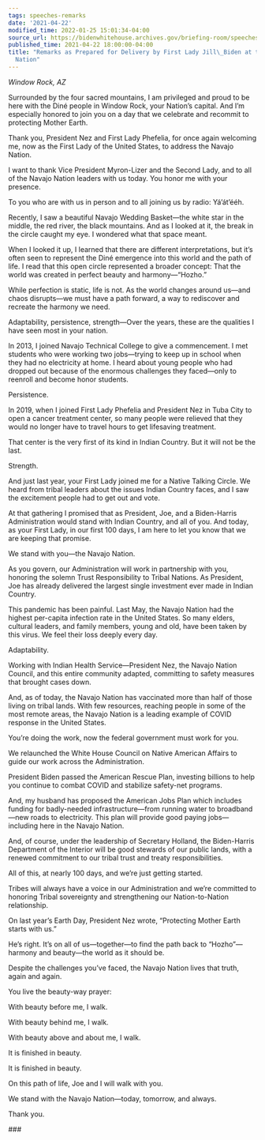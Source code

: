 ```yaml
---
tags: speeches-remarks
date: '2021-04-22'
modified_time: 2022-01-25 15:01:34-04:00
source_url: https://bidenwhitehouse.archives.gov/briefing-room/speeches-remarks/2021/04/22/remarks-as-prepared-for-delivery-by-first-lady-jill-biden-at-the-navajo-nation/
published_time: 2021-04-22 18:00:00-04:00
title: "Remarks as Prepared for Delivery by First Lady Jill\_Biden at the Navajo\_\
  Nation"
---
```

 
*Window Rock, AZ*

Surrounded by the four sacred mountains, I am privileged and proud to be
here with the Diné people in Window Rock, your Nation’s capital. And I’m
especially honored to join you on a day that we celebrate and recommit
to protecting Mother Earth.  

Thank you, President Nez and First Lady Phefelia, for once again
welcoming me, now as the First Lady of the United States, to address the
Navajo Nation.  

I want to thank Vice President Myron-Lizer and the Second Lady, and to
all of the Navajo Nation leaders with us today. You honor me with your
presence. 

To you who are with us in person and to all joining us by
radio: Yá’át’ééh. 

Recently, I saw a beautiful Navajo Wedding Basket—the white star in the
middle, the red river, the black mountains. And as I looked at it, the
break in the circle caught my eye. I wondered what that space meant.  

When I looked it up, I learned that there are different interpretations,
but it’s often seen to represent the Diné emergence into this world and
the path of life. I read that this open circle represented a broader
concept: That the world was created in perfect beauty and
harmony—“Hozho.”  

While perfection is static, life is not. As the world changes around
us—and chaos disrupts—we must have a path forward, a way to rediscover
and recreate the harmony we need.  

Adaptability, persistence, strength—Over the years, these are the
qualities I have seen most in your nation. 

In 2013, I joined Navajo Technical College to give a commencement. I met
students who were working two jobs—trying to keep up in school when they
had no electricity at home. I heard about young people who had dropped
out because of the enormous challenges they faced—only to reenroll and
become honor students.  

Persistence.  

In 2019, when I joined First Lady Phefelia and President Nez in Tuba
City to open a cancer treatment center, so many people were relieved
that they would no longer have to travel hours to get lifesaving
treatment.  

That center is the very first of its kind in Indian Country. But it will
not be the last. 

Strength.  

And just last year, your First Lady joined me for a Native Talking
Circle. We heard from tribal leaders about the issues Indian Country
faces, and I saw the excitement people had to get out and vote.  

At that gathering I promised that as President, Joe, and a Biden-Harris
Administration would stand with Indian Country, and all of you. And
today, as your First Lady, in our first 100 days, I am here to let you
know that we are keeping that promise.  

We stand with you—the Navajo Nation.  

As you govern, our Administration will work in partnership with you,
honoring the solemn Trust Responsibility to Tribal Nations. As
President, Joe has already delivered the largest single investment ever
made in Indian Country.  

This pandemic has been painful. Last May, the Navajo Nation had the
highest per-capita infection rate in the United States. So many elders,
cultural leaders, and family members, young and old, have been taken by
this virus. We feel their loss deeply every day. 

Adaptability. 

Working with Indian Health Service—President Nez, the Navajo Nation
Council, and this entire community adapted, committing to safety
measures that brought cases down.  

And, as of today, the Navajo Nation has vaccinated more than half of
those living on tribal lands. With few resources, reaching people in
some of the most remote areas, the Navajo Nation is a leading example of
COVID response in the United States. 

You’re doing the work, now the federal government must work for you.  

We relaunched the White House Council on Native American Affairs to
guide our work across the Administration. 

President Biden passed the American Rescue Plan, investing billions to
help you continue to combat COVID and stabilize safety-net programs.  

And, my husband has proposed the American Jobs Plan which includes
funding for badly-needed infrastructure—from running water to
broadband—new roads to electricity. This plan will provide good paying
jobs—including here in the Navajo Nation. 

And, of course, under the leadership of Secretary Holland, the
Biden-Harris Department of the Interior will be good stewards of our
public lands, with a renewed commitment to our tribal trust and treaty
responsibilities.  

All of this, at nearly 100 days, and we’re just getting started. 

Tribes will always have a voice in our Administration and we’re
committed to honoring Tribal sovereignty and strengthening our
Nation-to-Nation relationship.  

On last year’s Earth Day, President Nez wrote, “Protecting Mother Earth
starts with us.”  

He’s right. It’s on all of us—together—to find the path back to
“Hozho”—harmony and beauty—the world as it should be.   

Despite the challenges you’ve faced, the Navajo Nation lives that truth,
again and again.  

You live the beauty-way prayer: 

With beauty before me, I walk. 

With beauty behind me, I walk. 

With beauty above and about me, I walk. 

It is finished in beauty. 

It is finished in beauty. 

On this path of life, Joe and I will walk with you.  

We stand with the Navajo Nation—today, tomorrow, and always.  

Thank you. 

\### 
